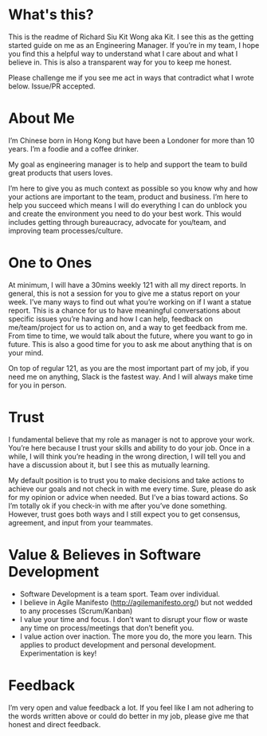 # What's this?

This is the readme of Richard Siu Kit Wong aka Kit. I see this as the getting started guide on me as an Engineering Manager. If you’re in my team, I hope you find this a helpful way to understand what I care about and what I believe in. This is also a transparent way for you to keep me honest. 

Please challenge me if you see me act in ways that contradict what I wrote below. Issue/PR accepted.

# About Me

I’m Chinese born in Hong Kong but have been a Londoner for more than 10 years. I’m a foodie and a coffee drinker. 

My goal as engineering manager is to help and support the team to build great products that users loves.

I’m here to give you as much context as possible so you know why and how your actions are important to the team, product and business. I’m here to help you succeed which means I will do everything I can do unblock you and create the environment you need to do your best work. This would includes getting through bureaucracy, advocate for you/team, and improving team processes/culture.

# One to Ones

At minimum, I will have a 30mins weekly 121 with all my direct reports. In general, this is not a session for you to give me a status report on your week. I’ve many ways to find out what you’re working on if I want a statue report. This is a chance for us to have meaningful conversations about specific issues you’re having and how I can help, feedback on me/team/project for us to action on, and a way to get feedback from me. From time to time, we would talk about the future, where you want to go in future. This is also a good time for you to ask me about anything that is on your mind.

On top of regular 121, as you are the most important part of my job, if you need me on anything, Slack is the fastest way. And I will always make time for you in person.

# Trust

I fundamental believe that my role as manager is not to approve your work. You’re here because I trust your skills and ability to do your job. Once in a while, I will think you’re heading in the wrong direction, I will tell you and have a discussion about it, but I see this as mutually learning.

My default position is to trust you to make decisions and take actions to achieve our goals and not check in with me every time. Sure, please do ask for my opinion or advice when needed. But I’ve a bias toward actions. So I’m totally ok if you check-in with me after you’ve done something. However, trust goes both ways and I still expect you to get consensus, agreement, and input from your teammates.

# Value & Believes in Software Development
- Software Development is a team sport. Team over individual.
- I believe in Agile Manifesto (http://agilemanifesto.org/) but not wedded to any processes (Scrum/Kanban)
- I value your time and focus. I don’t want to disrupt your flow or waste any time on process/meetings that don’t benefit you.
- I value action over inaction. The more you do, the more you learn. This applies to product development and personal development. Experimentation is key!

# Feedback

I’m very open and value feedback a lot. If you feel like I am not adhering to the words written above or could do better in my job, please give me that honest and direct feedback.
